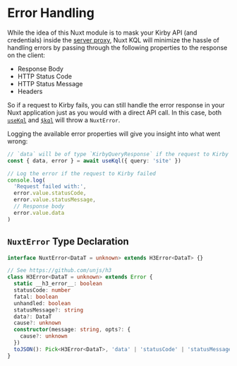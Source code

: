 # Error Handling

While the idea of this Nuxt module is to mask your Kirby API (and credentials) inside the [server proxy](/guide/faq-how-does-it-work), Nuxt KQL will minimize the hassle of handling errors by passing through the following properties to the response on the client:

- Response Body
- HTTP Status Code
- HTTP Status Message
- Headers

So if a request to Kirby fails, you can still handle the error response in your Nuxt application just as you would with a direct API call. In this case, both [`useKql`](/api/use-kql) and [`$kql`](/api/kql) will throw a `NuxtError`.

Logging the available error properties will give you insight into what went wrong:

```ts
// `data` will be of type `KirbyQueryResponse` if the request to Kirby itself succeeded
const { data, error } = await useKql({ query: 'site' })

// Log the error if the request to Kirby failed
console.log(
  'Request failed with:',
  error.value.statusCode,
  error.value.statusMessage,
  // Response body
  error.value.data
)
```

## `NuxtError` Type Declaration

```ts
interface NuxtError<DataT = unknown> extends H3Error<DataT> {}

// See https://github.com/unjs/h3
class H3Error<DataT = unknown> extends Error {
  static __h3_error__: boolean
  statusCode: number
  fatal: boolean
  unhandled: boolean
  statusMessage?: string
  data?: DataT
  cause?: unknown
  constructor(message: string, opts?: {
    cause?: unknown
  })
  toJSON(): Pick<H3Error<DataT>, 'data' | 'statusCode' | 'statusMessage' | 'message'>
}
```
